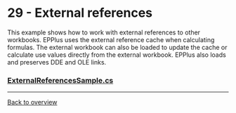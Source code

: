 ﻿# 29 - External references
This example shows how to work with external references to other workbooks. 
EPPlus uses the external reference cache when calculating formulas. 
The external workbook can also be loaded to update the cache or calculate use values directly from the external workbook.
EPPlus also loads and preserves DDE and OLE links.
### [ExternalReferencesSample.cs](ExternalReferencesSample.cs)

---
[Back to overview](/Readme.md)